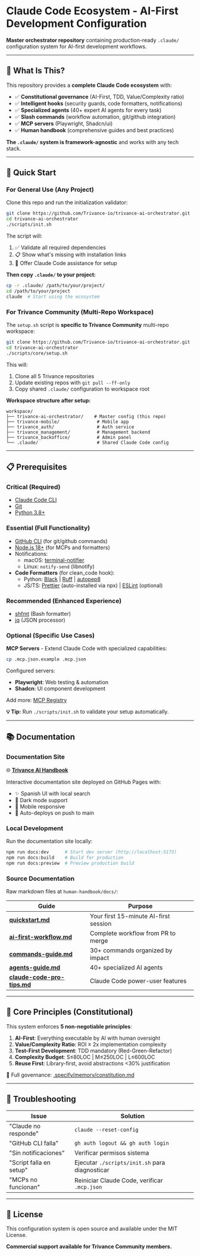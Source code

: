 # Claude Code Ecosystem - AI-First Development Configuration

**Master orchestrator repository** containing production-ready `.claude/` configuration system for AI-first development workflows.

---

## 🎯 What Is This?

This repository provides a **complete Claude Code ecosystem** with:

- ✅ **Constitutional governance** (AI-First, TDD, Value/Complexity ratio)
- ✅ **Intelligent hooks** (security guards, code formatters, notifications)
- ✅ **Specialized agents** (40+ expert AI agents for every task)
- ✅ **Slash commands** (workflow automation, git/github integration)
- ✅ **MCP servers** (Playwright, Shadcn/ui)
- ✅ **Human handbook** (comprehensive guides and best practices)

**The `.claude/` system is framework-agnostic** and works with any tech stack.

---

## 🚀 Quick Start

### **For General Use (Any Project)**

Clone this repo and run the initialization validator:

```bash
git clone https://github.com/Trivance-io/trivance-ai-orchestrator.git
cd trivance-ai-orchestrator
./scripts/init.sh
```

The script will:

1. ✅ Validate all required dependencies
2. 📋 Show what's missing with installation links
3. 🤖 Offer Claude Code assistance for setup

**Then copy `.claude/` to your project:**

```bash
cp -r .claude/ /path/to/your/project/
cd /path/to/your/project
claude  # Start using the ecosystem
```

### **For Trivance Community (Multi-Repo Workspace)**

The `setup.sh` script is **specific to Trivance Community** multi-repo workspace:

```bash
git clone https://github.com/Trivance-io/trivance-ai-orchestrator.git
cd trivance-ai-orchestrator
./scripts/core/setup.sh
```

This will:

1. Clone all 5 Trivance repositories
2. Update existing repos with `git pull --ff-only`
3. Copy shared `.claude/` configuration to workspace root

**Workspace structure after setup:**

```
workspace/
├── trivance-ai-orchestrator/    # Master config (this repo)
├── trivance-mobile/              # Mobile app
├── trivance_auth/                # Auth service
├── trivance_management/          # Management backend
├── trivance_backoffice/          # Admin panel
└── .claude/                      # Shared Claude Code config
```

---

## 📋 Prerequisites

### **Critical (Required)**

- [Claude Code CLI](https://docs.anthropic.com/en/docs/claude-code/installation)
- [Git](https://git-scm.com/downloads)
- [Python 3.8+](https://www.python.org/downloads/)

### **Essential (Full Functionality)**

- [GitHub CLI](https://cli.github.com/) (for git/github commands)
- [Node.js 18+](https://nodejs.org/) (for MCPs and formatters)
- Notifications:
  - macOS: [terminal-notifier](https://github.com/julienXX/terminal-notifier)
  - Linux: `notify-send` (libnotify)
- **Code Formatters** (for clean_code hook):
  - Python: [Black](https://black.readthedocs.io/) | [Ruff](https://docs.astral.sh/ruff/) | [autopep8](https://github.com/hhatto/autopep8)
  - JS/TS: [Prettier](https://prettier.io/) (auto-installed via npx) | [ESLint](https://eslint.org/) (optional)

### **Recommended (Enhanced Experience)**

- [shfmt](https://github.com/mvdan/sh#shfmt) (Bash formatter)
- [jq](https://jqlang.github.io/jq/) (JSON processor)

### **Optional (Specific Use Cases)**

**MCP Servers** - Extend Claude Code with specialized capabilities:

```bash
cp .mcp.json.example .mcp.json
```

Configured servers:

- **Playwright**: Web testing & automation
- **Shadcn**: UI component development

Add more: [MCP Registry](https://github.com/modelcontextprotocol/servers)

**💡 Tip:** Run `./scripts/init.sh` to validate your setup automatically.

---

## 📚 Documentation

### **Documentation Site**

🌐 **[Trivance AI Handbook](https://trivance-io.github.io/trivance-ai-orchestrator/)**

Interactive documentation site deployed on GitHub Pages with:

- ✨ Spanish UI with local search
- 🌙 Dark mode support
- 📱 Mobile responsive
- 🚀 Auto-deploys on push to main

### **Local Development**

Run the documentation site locally:

```bash
npm run docs:dev      # Start dev server (http://localhost:5173)
npm run docs:build    # Build for production
npm run docs:preview  # Preview production build
```

### **Source Documentation**

Raw markdown files at `human-handbook/docs/`:

| Guide                                                                      | Purpose                               |
| -------------------------------------------------------------------------- | ------------------------------------- |
| **[quickstart.md](human-handbook/docs/quickstart.md)**                     | Your first 15-minute AI-first session |
| **[ai-first-workflow.md](human-handbook/docs/ai-first-workflow.md)**       | Complete workflow from PR to merge    |
| **[commands-guide.md](human-handbook/docs/commands-guide.md)**             | 30+ commands organized by impact      |
| **[agents-guide.md](human-handbook/docs/agents-guide.md)**                 | 40+ specialized AI agents             |
| **[claude-code-pro-tips.md](human-handbook/docs/claude-code-pro-tips.md)** | Claude Code power-user features       |

---

## 🎯 Core Principles (Constitutional)

This system enforces **5 non-negotiable principles**:

1. **AI-First**: Everything executable by AI with human oversight
2. **Value/Complexity Ratio**: ROI ≥ 2x implementation complexity
3. **Test-First Development**: TDD mandatory (Red-Green-Refactor)
4. **Complexity Budget**: S≤80LOC | M≤250LOC | L≤600LOC
5. **Reuse First**: Library-first, avoid abstractions <30% justification

📖 Full governance: [.specify/memory/constitution.md](.specify/memory/constitution.md)

---

## 🔧 Troubleshooting

| Issue                   | Solution                                       |
| ----------------------- | ---------------------------------------------- |
| "Claude no responde"    | `claude --reset-config`                        |
| "GitHub CLI falla"      | `gh auth logout && gh auth login`              |
| "Sin notificaciones"    | Verificar permisos sistema                     |
| "Script falla en setup" | Ejecutar `./scripts/init.sh` para diagnosticar |
| "MCPs no funcionan"     | Reiniciar Claude Code, verificar `.mcp.json`   |

---

## 📄 License

This configuration system is open source and available under the MIT License.

**Commercial support available for Trivance Community members.**

